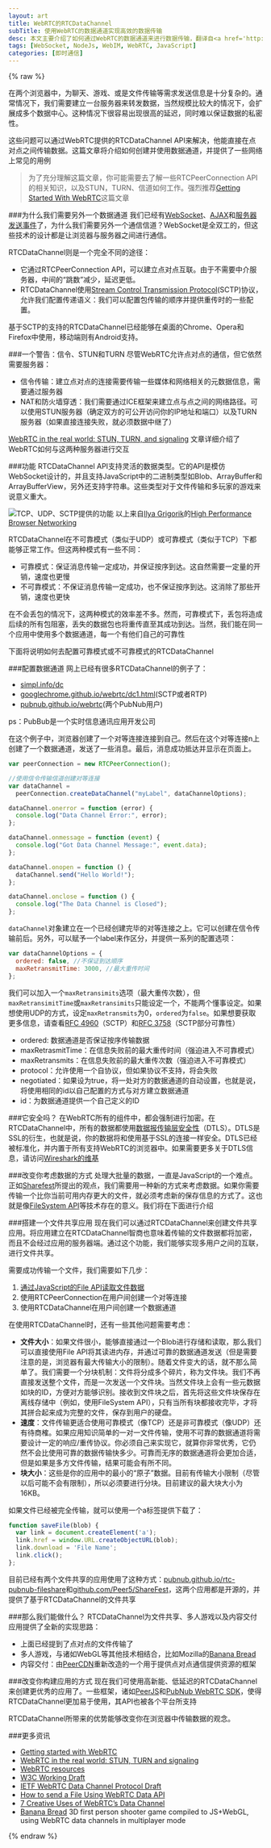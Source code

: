 ```yaml
---
layout: art
title: WebRTC的RTCDataChannel
subTitle: 使用WebRTC的数据通道实现高效的数据传输
desc: 本文主要介绍了如何通过WebRTC的数据通道来进行数据传输，翻译自<a href='http://www.html5rocks.com/en/tutorials/webrtc/datachannels/' title='HTML5 Rocks'>HTML5 Rocks</a>
tags: [WebSocket, NodeJs, WebIM, WebRTC, JavaScript]
categories: [即时通信]
---
```


{% raw %}

在两个浏览器中，为聊天、游戏、或是文件传输等需求发送信息是十分复杂的。通常情况下，我们需要建立一台服务器来转发数据，当然规模比较大的情况下，会扩展成多个数据中心。这种情况下很容易出现很高的延迟，同时难以保证数据的私密性。

这些问题可以通过WebRTC提供的RTCDataChannel API来解决，他能直接在点对点之间传输数据。这篇文章将介绍如何创建并使用数据通道，并提供了一些网络上常见的用例

> 为了充分理解这篇文章，你可能需要去了解一些RTCPeerConnection API的相关知识，以及STUN，TURN、信道如何工作。强烈推荐[Getting Started With WebRTC](http://www.html5rocks.com/en/tutorials/webrtc/basics/)这篇文章

###为什么我们需要另外一个数据通道
我们已经有[WebSocket](http://www.html5rocks.com/en/tutorials/websockets/basics/)、[AJAX](http://www.html5rocks.com/en/tutorials/file/xhr2/)和[服务器发送事件](http://www.html5rocks.com/en/tutorials/eventsource/basics/)了，为什么我们需要另外一个通信信道？WebSocket是全双工的，但这些技术的设计都是让浏览器与服务器之间进行通信。

RTCDataChannel则是一个完全不同的途径：
* 它通过RTCPeerConnection API，可以建立点对点互联。由于不需要中介服务器，中间的“跳数”减少，延迟更低。
* RTCDataChannel使用[Stream Control Transmission Protocol](https://en.wikipedia.org/wiki/Stream_Control_Transmission_Protocol#Features)(SCTP)协议，允许我们配置传递语义：我们可以配置包传输的顺序并提供重传时的一些配置。

基于SCTP的支持的RTCDataChannel已经能够在桌面的Chrome、Opera和Firefox中使用，移动端则有Android支持。

###一个警告：信令、STUN和TURN
尽管WebRTC允许点对点的通信，但它依然需要服务器：
* 信令传输：建立点对点的连接需要传输一些媒体和网络相关的元数据信息，需要通过服务器
* NAT和防火墙穿透：我们需要通过ICE框架来建立点与点之间的网络路径。可以使用STUN服务器（确定双方的可公开访问你的IP地址和端口）以及TURN服务器（如果直接连接失败，就必须数据中继了）

[WebRTC in the real world: STUN, TURN, and signaling](http://www.html5rocks.com/en/tutorials/webrtc/infrastructure/) 文章详细介绍了WebRTC如何与这两种服务器进行交互

###功能
RTCDataChannel API支持灵活的数据类型。它的API是模仿WebSocket设计的，并且支持JavaScript中的二进制类型如Blob、ArrayBuffer和ArrayBufferView，另外还支持字符串。这些类型对于文件传输和多玩家的游戏来说意义重大。

![TCP、UDP、SCTP提供的功能](http://skyinlayerblog.qiniudn.com/blog/img/2014-5-22/1.png)
以上来自[Ilya Grigorik](http://www.igvita.com/)的[High Performance Browser Networking](http://chimera.labs.oreilly.com/books/1230000000545/ch18.html)

RTCDataChannel在不可靠模式（类似于UDP）或可靠模式（类似于TCP）下都能够正常工作。但这两种模式有一些不同：
* 可靠模式：保证消息传输一定成功，并保证按序到达。这自然需要一定量的开销，速度也更慢
* 不可靠模式：不保证消息传输一定成功，也不保证按序到达。这消除了那些开销，速度也更快

在不会丢包的情况下，这两种模式的效率差不多。然而，可靠模式下，丢包将造成后续的所有包阻塞，丢失的数据包也将重传直至其成功到达。当然，我们能在同一个应用中使用多个数据通道，每一个有他们自己的可靠性

下面将说明如何去配置可靠模式或不可靠模式的RTCDataChannel

###配置数据通道
网上已经有很多RTCDataChannel的例子了：
* [simpl.info/dc](http://simpl.info/dc)
* [googlechrome.github.io/webrtc/dc1.html](http://googlechrome.github.io/webrtc/dc1.html)(SCTP或者RTP)
* [pubnub.github.io/webrtc](http://pubnub.github.io/webrtc)(两个PubNub用户)

ps：PubBub是一个实时信息通讯应用开发公司

在这个例子中，浏览器创建了一个对等连接连接到自己。然后在这个对等连接n上创建了一个数据通道，发送了一些消息。最后，消息成功抵达并显示在页面上。

```javascript
var peerConnection = new RTCPeerConnection();

//使用信令传输信道创建对等连接
var dataChannel =
  peerConnection.createDataChannel("myLabel", dataChannelOptions);

dataChannel.onerror = function (error) {
  console.log("Data Channel Error:", error);
};

dataChannel.onmessage = function (event) {
  console.log("Got Data Channel Message:", event.data);
};

dataChannel.onopen = function () {
  dataChannel.send("Hello World!");
};

dataChannel.onclose = function () {
  console.log("The Data Channel is Closed");
};
```

`dataChannel`对象建立在一个已经创建完毕的对等连接之上。它可以创建在信令传输前后。另外，可以赋予一个label来作区分，并提供一系列的配置选项：
```javascript
var dataChannelOptions = {
  ordered: false, //不保证到达顺序
  maxRetransmitTime: 3000, //最大重传时间
};
```
我们可以加入一个`maxRetransimits`选项（最大重传次数），但`maxRetransimitTime`或`maxRetransimits`只能设定一个，不能两个懂事设定。如果想使用UDP的方式，设定`maxRetransmits`为0，`ordered`为`false`。如果想要获取更多信息，请查看[RFC 4960](http://tools.ietf.org/html/rfc4960)（SCTP）和[RFC 3758](http://tools.ietf.org/html/rfc3758)（SCTP部分可靠性）
* ordered: 数据通道是否保证按序传输数据
* maxRetrasmitTime：在信息失败前的最大重传时间（强迫进入不可靠模式）
* maxRetransmits：在信息失败前的最大重传次数（强迫进入不可靠模式）
* protocol：允许使用一个自协议，但如果协议不支持，将会失败
* negotiated：如果设为true，将一处对方的数据通道的自动设置，也就是说，将使用相同的id以自己配置的方式与对方建立数据通道
* id：为数据通道提供一个自己定义的ID

###它安全吗？
在WebRTC所有的组件中，都会强制进行加密。在RTCDataChannel中，所有的数据都使用[数据报传输层安全性](https://en.wikipedia.org/wiki/Datagram_Transport_Layer_Security)（DTLS）。DTLS是SSL的衍生，也就是说，你的数据将和使用基于SSL的连接一样安全。DTLS已经被标准化，并内置于所有支持WebRTC的浏览器中。如果需要更多关于DTLS信息，请访问[Wireshark的维基](http://wiki.wireshark.org/DTLS)

###改变你考虑数据的方式
处理大批量的数据，一直是JavaScript的一个难点。正如[Sharefest](http://www.sharefest.me/)所提出的观点，我们需要用一种新的方式来考虑数据。如果你需要传输一个比你当前可用内存更大的文件，就必须考虑新的保存信息的方式了。这也就是像[FileSystem API](http://www.html5rocks.com/en/tutorials/file/filesystem/)等技术存在的意义。我们将在下面进行介绍

###搭建一个文件共享应用
现在我们可以通过RTCDataChannel来创建文件共享应用。将应用建立在RTCDataChannel智商也意味着传输的文件数据都将加密，而且不会经过应用的服务器端。通过这个功能，我们能够实现多用户之间的互联，进行文件共享。

需要成功传输一个文件，我们需要如下几步：
1. [通过JavaScript的File API读取文件数据](http://www.html5rocks.com/en/tutorials/file/dndfiles/)
2. 使用RTCPeerConnection在用户间创建一个对等连接
3. 使用RTCDataChannel在用户间创建一个数据通道

在使用RTCDataChannel时，还有一些其他问题需要考虑：
* **文件大小**：如果文件很小，能够直接通过一个Blob进行存储和读取，那么我们可以直接使用File API将其读进内存，并通过可靠的数据通道发送（但是需要注意的是，浏览器有最大传输大小的限制）。随着文件变大的话，就不那么简单了。我们需要一个分块机制：文件将分成多个碎片，称为文件块。我们不再直接发送整个文件，而是一次发送一个文件块。当然文件块上会有一些元数据如块的ID，方便对方能够识别。接收到文件块之后，首先将这些文件块保存在离线存储中（例如，使用FileSystem API），只有当所有块都接收完毕，才将其拼合起来成为完整的文件，保存到用户的硬盘。
* **速度**：文件传输更适合使用可靠模式（像TCP）还是非可靠模式（像UDP）还有待商榷。如果应用知识简单的一对一文件传输，使用不可靠的数据通道将需要设计一定的响应/重传协议。你必须自己来实现它，就算你非常优秀，它仍然不会比使用可靠的数据传输快多少。可靠而无序的数据通道将会更加合适，但是如果是多方文件传输，结果可能会有所不同。
* **块大小**：这些是你的应用中的最小的“原子”数据。目前有传输大小限制（尽管以后可能不会有限制），所以必须要进行分块。目前建议的最大块大小为16KB。

如果文件已经被完全传输，就可以使用一个a标签提供下载了：
```javascript
function saveFile(blob) {
  var link = document.createElement('a');
  link.href = window.URL.createObjectURL(blob);
  link.download = 'File Name';
  link.click();
};
```

目前已经有两个文件共享的应用使用了这种方式：[pubnub.github.io/rtc-pubnub-fileshare](http://pubnub.github.io/rtc-pubnub-fileshare/)和[github.com/Peer5/ShareFest](https://github.com/Peer5/ShareFest)，这两个应用都是开源的，并提供了基于RTCDataChannel的文件共享

###那么我们能做什么？
RTCDataChannel为文件共享、多人游戏以及内容交付应用提供了全新的实现思路：
* 上面已经提到了点对点的文件传输了
* 多人游戏，与诸如WebGL等其他技术相结合，比如Mozilla的[Banana Bread](https://hacks.mozilla.org/2013/03/webrtc-data-channels-for-great-multiplayer/)
* 内容交付：由[PeerCDN](https://peercdn.com/)重新改造的一个用于提供点对点通信提供资源的框架

###改变你构建应用的方式
现在我们可使用高新能、低延迟的RTCDataChannel来创建更优秀的应用了。一些框架，诸如[PeerJS](http://peerjs.com/)和[PubNub WebRTC SDK](https://github.com/pubnub/webrtc)，使得RTCDataChannel更加易于使用，其API也被各个平台所支持

RTCDataChannel所带来的优势能够改变你在浏览器中传输数据的观念。

###更多资讯
* [Getting started with WebRTC](http://www.html5rocks.com/en/tutorials/webrtc/basics/)
* [WebRTC in the real world: STUN, TURN and signaling](http://www.html5rocks.com/en/tutorials/webrtc/infrastructure/)
* [WebRTC resources](http://bit.ly/webrtcwebaudio)
* [W3C Working Draft](http://www.w3.org/TR/webrtc/#peer-to-peer-data-api)
* [IETF WebRTC Data Channel Protocol Draft](http://tools.ietf.org/html/draft-jesup-rtcweb-data-protocol-04)
* [How to send a File Using WebRTC Data API](http://bloggeek.me/send-file-webrtc-data-api/)
* [7 Creative Uses of WebRTC’s Data Channel](http://bloggeek.me/webrtc-data-channel-uses/)
* [Banana Bread](https://developer.mozilla.org/en/demos/detail/bananabread) 3D first person shooter game compiled to JS+WebGL, using WebRTC data channels in multiplayer mode

{% endraw %}